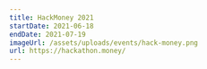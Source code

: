 ```yaml
---
title: HackMoney 2021
startDate: 2021-06-18
endDate: 2021-07-19
imageUrl: /assets/uploads/events/hack-money.png
url: https://hackathon.money/
---
```


